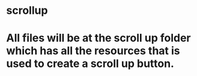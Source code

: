 # scrollup
# 
# All files will be at the scroll up folder which has all the resources that is used to create a scroll up button.
